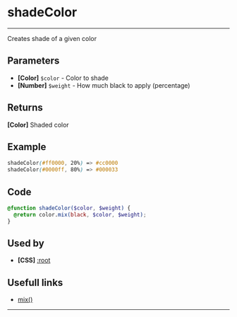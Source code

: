 # shadeColor

---

Creates shade of a given color

## Parameters

- **[Color]** `$color` - Color to shade
- **[Number]** `$weight` - How much black to apply (percentage)

## Returns

**[Color]** Shaded color

## Example

```scss
shadeColor(#ff0000, 20%) => #cc0000
shadeColor(#0000ff, 80%) => #000033
```

## Code

```scss
@function shadeColor($color, $weight) {
  @return color.mix(black, $color, $weight);
}
```

## Used by

- **[CSS]** [:root](css/base/root.md)

## Usefull links

- [mix()](https://sass-lang.com/documentation/modules/color#mix)

---
